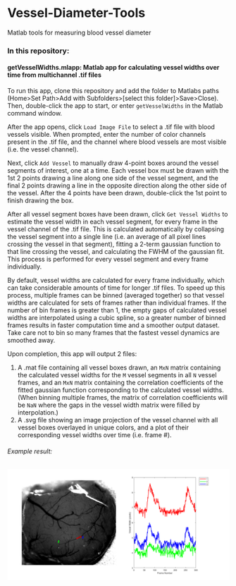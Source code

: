 # Vessel-Diameter-Tools
Matlab tools for measuring blood vessel diameter

### In this repository:

#### getVesselWidths.mlapp: Matlab app for calculating vessel widths over time from multichannel .tif files
To run this app, clone this repository and add the folder to Matlabs paths (Home>Set Path>Add with Subfolders>[select this folder]>Save>Close). Then, double-click the app to start, or enter `getVesselWidths` in the Matlab command window.

After the app opens, click `Load Image File` to select a .tif file with blood vessels visible. When prompted, enter the number of color channels present in the .tif file, and the channel where blood vessels are most visible (i.e. the vessel channel). 

Next, click `Add Vessel` to manually draw 4-point boxes around the vessel segments of interest, one at a time. Each vessel box must be drawn with the 1st 2 points drawing a line along one side of the vessel segment, and the final 2 points drawing a line in the opposite direction along the other side of the vessel. After the 4 points have been drawn, double-click the 1st point to finish drawing the box.

After all vessel segment boxes have been drawn, click `Get Vessel Widths` to estimate the vessel width in each vessel segment, for every frame in the vessel channel of the .tif file. This is calculated automatically by collapsing the vessel segment into a single line (i.e. an average of all pixel lines crossing the vessel in that segment), fitting a 2-term gaussian function to that line crossing the vessel, and calculating the FWHM of the gaussian fit. This process is performed for every vessel segment and every frame individually.

By default, vessel widths are calculated for every frame individually, which can take considerable amounts of time for longer .tif files. To speed up this process, multiple frames can be binned (averaged together) so that vessel widths are calculated for sets of frames rather than individual frames. If the number of bin frames is greater than 1, the empty gaps of calculated vessel widths are interpolated using a cubic spline, so a greater number of binned frames results in faster computation time and a smoother output dataset. Take care not to bin so many frames that the fastest vessel dynamics are smoothed away.

Upon completion, this app will output 2 files:
1. A .mat file containing all vessel boxes drawn, an `MxN` matrix containing the calculated vessel widths for the `M` vessel segments in all `N` vessel frames, and an `MxN` matrix containing the correlation coefficients of the fitted gaussian function corresponding to the calculated vessel widths. (When binning multiple frames, the matrix of correlation coefficients will be `NaN` where the gaps in the vessel width matrix were filled by interpolation.)
2. A .svg file showing an image projection of the vessel channel with all vessel boxes overlayed in unique colors, and a plot of their corresponding vessel widths over time (i.e. frame #).

###### Example result:
![Example image of widefield surface vessel imaging (left) and plot of vessel diameters over time (right)](https://github.com/sn-lab/Vessel-Diameter-Tools/blob/main/support/VesselWidths_example.png)
